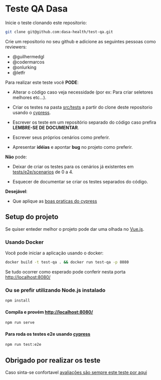 # Teste QA Dasa

Inicie o teste clonando este repositorio:

```bash
git clone git@github.com:dasa-health/test-qa.git
```

Crie um repositorio no seu github e adicione as seguintes pessoas como reviewers:

- @guilhermedgl
- @codermarcos
- @onlurking
- @letfr

Para realizar este teste você **PODE**:

- Alterar o código caso veja necessidade (por ex: Para criar seletores melhores etc...).

- Criar os testes na pasta [src/tests](./tests) a partir do clone deste repositorio usando o [cypress](https://www.cypress.io/).

- Escrever os teste em um repositório separado do código caso prefira **LEMBRE-SE DE DOCUMENTAR**.

- Escrever seus próprios cenários como preferir.

- Apresentar **idéias** e apontar **bug** no projeto como preferir.

**Não** pode:

- Deixar de criar os testes para os cenários já existentes em [tests/e2e/scenarios](./tests/e2e/scenarios) de 0 a 4.

- Esquecer de documentar se criar os testes separados do código.

**Desejável**:

- Que aplique as [boas praticas do cypress](https://docs.cypress.io/guides/references/best-practices.html)

## Setup do projeto

Se quiser enteder melhor o projeto pode dar uma olhada no [Vue.js](https://cli.vuejs.org/config/).

### Usando Docker

Você pode iniciar a aplicação usando o docker:

```bash
docker build -t test-qa . && docker run test-qa -p 8080
```

Se tudo ocorrer como esperado pode conferir nesta porta [http://localhost:8080/](http://localhost:8080/)

### Ou se prefir utilizando Node.js instalado

```bash
npm install
```

#### Compila e provém [http://localhost:8080/](http://localhost:8080/)

```bash
npm run serve
```

#### Para roda os testes e2e usando [cypress](https://www.cypress.io/)

```bash
npm run test:e2e
```

## Obrigado por realizar os teste

Caso sinta-se confortavel [avaliações são sempre este teste por aqui](https://forms.gle/qKEf7thRgnjvG2nXA)